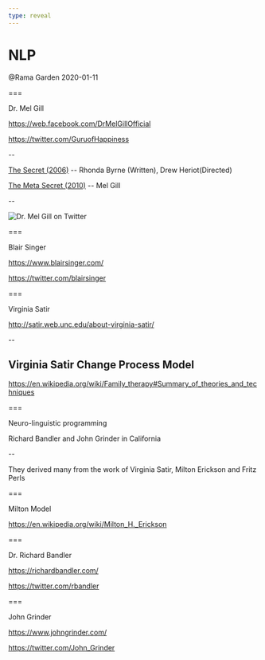 ```yaml
---
type: reveal
---
```


# NLP

@Rama Garden 2020-01-11

===

Dr. Mel Gill

<https://web.facebook.com/DrMelGillOfficial>

<https://twitter.com/GuruofHappiness>

--

[The Secret (2006)](https://www.imdb.com/title/tt0846789/) -- Rhonda Byrne (Written), Drew Heriot(Directed)

[The Meta Secret (2010)](https://www.imdb.com/title/tt6359462/) -- Mel Gill

--

![Dr. Mel Gill on Twitter](https://pbs.twimg.com/profile_images/2301172532/zo5wh8r22ul3mgfk47uq_400x400.jpeg)

===

Blair Singer

<https://www.blairsinger.com/>

<https://twitter.com/blairsinger>

===

Virginia Satir

<http://satir.web.unc.edu/about-virginia-satir/>

--

## Virginia Satir Change Process Model

<https://en.wikipedia.org/wiki/Family_therapy#Summary_of_theories_and_techniques>

===

Neuro-linguistic programming

Richard Bandler and John Grinder in California

--

They derived many from the work of Virginia Satir, Milton Erickson and Fritz Perls

===

Milton Model

<https://en.wikipedia.org/wiki/Milton_H._Erickson>

===

Dr. Richard Bandler

<https://richardbandler.com/>

<https://twitter.com/rbandler>

===

John Grinder

<https://www.johngrinder.com/>

<https://twitter.com/John_Grinder>
